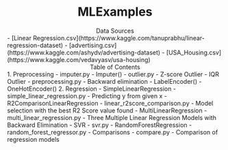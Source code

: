 
# <div align="center">MLExamples</div>

<div align="center">Data Sources</div>
- [Linear Regression.csv](https://www.kaggle.com/tanuprabhu/linear-regression-dataset)
- [advertising.csv](https://www.kaggle.com/ashydv/advertising-dataset)
- [USA_Housing.csv](https://www.kaggle.com/vedavyasv/usa-housing)





<div align="center">Table of Contents</div>
1. Preprocessing
   - imputer.py
     - Imputer()
   - outlier.py
     - Z-score Outlier
     - IQR Outlier
   - preprocessing.py
     - Backward elimination
     - LabelEncoder()
     - OneHotEncoder()
2. Regression
   - SimpleLinearRegression
     - simple_linear_regression.py
       - Predicting y from given x 
   - R2ComparisonLinearRegression
     - linear_r2score_comparison.py
       - Model selection with the best R2 Score value found
   - MultiLinearRegression
     - multi_linear_regression.py
       - Three Multiple Linear Regression Models with Backward Elimination
   - SVR
     - svr.py
   - RandomForestRegression
     - random_forest_regressor.py
   - Comparisons
     - compare.py
       - Comparison of regression models

